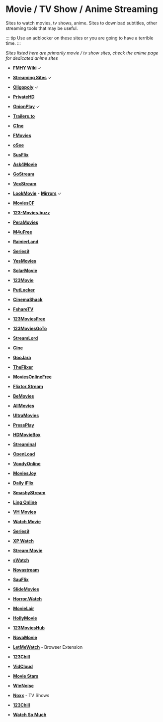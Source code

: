# Movie / TV Show / Anime Streaming

Sites to watch movies, tv shows, anime. Sites to download subtitles, other streaming tools that may be useful.

::: tip 
Use an adblocker on these sites or you are going to have a terrible time.
:::

*Sites listed here are primarily movie / tv show sites, check the anime page for dedicated anime sites*


- [**FMHY Wiki**](https://fmhy.net/videopiracyguide) ✓
- [**Streaming Sites**](https://streamingsites.com) ✓

- [**Oligopoly**](https://olgply.com) ✓
- [**PrivateHD**](https://privatehd.xyz)
- [**OnionPlay**](https://onionplay.network) ✓
- [**Trailers.to**](https://trailers.to)
- [**C1ne**](https://c1ne.co)
- [**FMovies**](https://fmovies.name)
- [**oSee**](https://osee.in)
- [**SusFlix**](https://susflix.tv)
- [**Ask4Movie**](https://ask4movie.me)
- [**GoStream**](https://gostream.site)
- [**VexStream**](https://vexmovies.org)
- [**LookMovie**](https://lookmovie2.to) - [**Mirrors**](https://proxymirrorlookmovie.github.io) ✓
- [**MoviesCF**](https://movies.cf/Landing)
- [**123-Movies.buzz**](https://123-movies.buzz)
- [**PeraMovies**](https://peramovies.club)
- [**M4uFree**](https://m4ufree.com)
- [**RainierLand**](https://rainierland.to)
- [**Series9**](https://series9.la)
- [**YesMovies**](https://yesmovies.ag)
- [**SolarMovie**](https://solarmovie.to)
- [**123Movie**](https://0123movie.net)
- [**PutLocker**](https://putlocker.vip)
- [**CinemaShack**](https://cinemashack.co)
- [**FshareTV**](https://fsharetv.co)
- [**123MoviesFree**](https://123moviesfree.net)
- [**123MoviesGoTo**](https://123moviesgoto.com)
- [**StreamLord**](http://streamlord.com)
- [**Cine**](https://cine.to)
- [**GooJara**](https://goojara.to/)
- [**TheFlixer**](https://theflixer.tv)
- [**MoviesOnlineFree**](https://moviesonlinefree.net)
- [**Flixtor.Stream**](https://flixtor.stream)
- [**BeMovies**](https://bemovies.co)
- [**AllMovies**](https://allmovies.gg/)
- [**UltraMovies**](https://ultramovies.net)
- [**PressPlay**](https://pressplay.top)
- [**HDMovieBox**](https://hdmoviebox.net)
- [**Streaminal**](https://streaminal-tv.vercel.app)
- [**OpenLoad**](https://openloadmov.com)
- [**VoodyOnline**](https://voody-online.com)
- [**MoviesJoy**](https://moviesjoy.best)
- [**Daily iFlix**](https://dailyiflix.com)
- [**SmashyStream**](https://embed.smashystream.com)
- [**Ling Online**](https://ling-online.net/en/videos/films)
- [**VH Movies**](https://vhmovies.to)
- [**Watch Movie**](https://watchmovie.ac)
- [**Series9**](https://series9.me)
- [**XP Watch**](https://xpwatch.vercel.app)
- [**Stream Movie**](https://streammovie.top)
- [**sWatch**](https://swatchfree.in)
- [**Novastream**](https://novastream.to)
- [**SauFlix**](https://sauflix.buzz)
- [**SlideMovies**](https://slidemovies.org)
- [**Horror.Watch**](https://horror.watch)
- [**MovieLair**](https://movielair.cc)
- [**HollyMovie**](https://hollymoviehd.cc)
- [**123MoviesHub**](https://123movieshub.one)
- [**NovaMovie**](https://novamovie.net)
- [**LetMeWatch**](https://github.com/AdvithGopinath/LetMeWatch) - Browser Extension
- [**123Chill**](https://123chill.to)
- [**VidCloud**](https://membed1.com)
- [**Movie Stars**](https://moviestars.to)
- [**WinNoise**](https://winnoise.com)
- [**Noxx**](https://noxx.to) - TV Shows
- [**123Chill**](https://123chill.to)
- [**Watch So Much**](https://watchsomuch.com)
